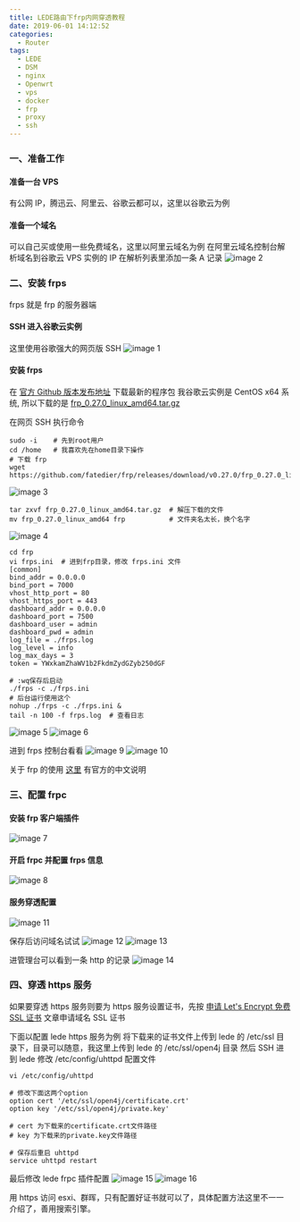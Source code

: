 ```yaml
---
title: LEDE路由下frp内网穿透教程
date: 2019-06-01 14:12:52
categories:
  - Router
tags:
  - LEDE
  - DSM
  - nginx
  - Openwrt
  - vps
  - docker
  - frp
  - proxy
  - ssh
---
```


<!--more-->

### 一、准备工作

#### 准备一台 VPS

有公网 IP，腾迅云、阿里云、谷歌云都可以，这里以谷歌云为例

#### 准备一个域名

可以自己买或使用一些免费域名，这里以阿里云域名为例
在阿里云域名控制台解析域名到谷歌云 VPS 实例的 IP
在解析列表里添加一条 A 记录
![image 2](2.png)

### 二、安装 frps

frps 就是 frp 的服务器端

#### SSH 进入谷歌云实例

这里使用谷歌强大的网页版 SSH
![image 1](1.png)

#### 安装 frps

在 [官方 Github 版本发布地址](https://github.com/fatedier/frp/releases) 下载最新的程序包
我谷歌云实例是 CentOS x64 系统, 所以下载的是 [frp_0.27.0_linux_amd64.tar.gz](https://github.com/fatedier/frp/releases/download/v0.27.0/frp_0.27.0_linux_amd64.tar.gz)

在网页 SSH 执行命令

```
sudo -i    # 先到root用户
cd /home   # 我喜欢先在home目录下操作
# 下载 frp
wget https://github.com/fatedier/frp/releases/download/v0.27.0/frp_0.27.0_linux_amd64.tar.gz
```

![image 3](3.png)

```
tar zxvf frp_0.27.0_linux_amd64.tar.gz  # 解压下载的文件
mv frp_0.27.0_linux_amd64 frp           # 文件夹名太长，换个名字
```

![image 4](4.png)

```
cd frp
vi frps.ini  # 进到frp目录，修改 frps.ini 文件
[common]
bind_addr = 0.0.0.0
bind_port = 7000
vhost_http_port = 80
vhost_https_port = 443
dashboard_addr = 0.0.0.0
dashboard_port = 7500
dashboard_user = admin
dashboard_pwd = admin
log_file = ./frps.log
log_level = info
log_max_days = 3
token = YWxkamZhaWV1b2FkdmZydGZyb250dGF

# :wq保存后启动
./frps -c ./frps.ini
# 后台运行使用这个
nohup ./frps -c ./frps.ini &
tail -n 100 -f frps.log  # 查看日志
```

![image 5](5.png)
![image 6](6.png)

进到 frps 控制台看看
![image 9](9.png)
![image 10](10.png)

关于 frp 的使用 [这里](https://github.com/fatedier/frp/blob/master/README_zh.md) 有官方的中文说明

### 三、配置 frpc

#### 安装 frp 客户端插件

![image 7](7.png)

#### 开启 frpc 并配置 frps 信息

![image 8](8.png)

#### 服务穿透配置

![image 11](11.png)

保存后访问域名试试
![image 12](12.png)
![image 13](13.png)

进管理台可以看到一条 http 的记录
![image 14](14.png)

### 四、穿透 https 服务

如果要穿透 https 服务则要为 https 服务设置证书，先按 [申请 Let's Encrypt 免费 SSL 证书](https://blog.open4j.com/2019/06/09/apply-lets-encrypt-free-ssl/) 文章申请域名 SSL 证书

下面以配置 lede https 服务为例
将下载来的证书文件上传到 lede 的 /etc/ssl 目录下，目录可以随意，我这里上传到 lede 的 /etc/ssl/open4j 目录
然后 SSH 进到 lede 修改 /etc/config/uhttpd 配置文件

```
vi /etc/config/uhttpd

# 修改下面这两个option
option cert '/etc/ssl/open4j/certificate.crt'
option key '/etc/ssl/open4j/private.key'

# cert 为下载来的certificate.crt文件路径
# key 为下载来的private.key文件路径

# 保存后重启 uhttpd
service uhttpd restart
```

最后修改 lede frpc 插件配置
![image 15](15.png)
![image 16](16.png)

用 https 访问 esxi、群晖，只有配置好证书就可以了，具体配置方法这里不一一介绍了，善用搜索引擎。

